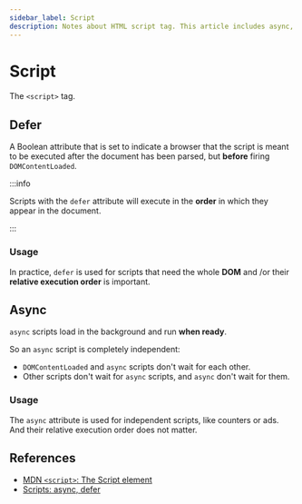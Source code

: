 ```yaml
---
sidebar_label: Script
description: Notes about HTML script tag. This article includes async, defer, type attributes.
---
```


# Script

The `<script>` tag.

## Defer

A Boolean attribute that is set to indicate a browser that the script is meant to be executed after the document has been parsed, but **before** firing `DOMContentLoaded`.

:::info

Scripts with the `defer` attribute will execute in the **order** in which they appear in the document.

:::

### Usage

In practice, `defer` is used for scripts that need the whole **DOM** and /or their **relative execution order** is important.

## Async

`async` scripts load in the background and run **when ready**.

So an `async` script is completely independent:

- `DOMContentLoaded` and `async` scripts don't wait for each other.
- Other scripts don't wait for `async` scripts, and `async` don't wait for them.

### Usage

The `async` attribute is used for independent scripts, like counters or ads. And their relative execution order does not matter.

## References

- [MDN `<script>`: The Script element](https://developer.mozilla.org/en-US/docs/Web/HTML/Element/script)
- [Scripts: async, defer](https://javascript.info/script-async-defer)
